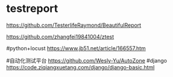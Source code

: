 # testreport
https://github.com/TesterlifeRaymond/BeautifulReport


https://github.com/zhangfei19841004/ztest

#python+locust
https://www.jb51.net/article/166557.htm

#自动化测试平台
https://github.com/Wesly-Yu/AutoZone
#django
https://code.ziqiangxuetang.com/django/django-basic.html
